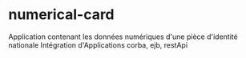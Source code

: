 # numerical-card
Application contenant les données numériques d'une pièce d'identité nationale
Intégration d'Applications
corba, ejb, restApi
